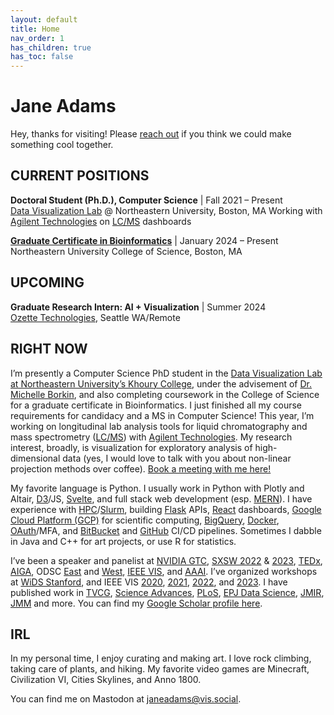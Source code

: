 ```yaml
---
layout: default
title: Home
nav_order: 1
has_children: true
has_toc: false
---
```


# Jane Adams

Hey, thanks for visiting! Please [reach out](@mailto:janelydiaadams@gmail.com) if you think we could make something cool together.

## CURRENT POSITIONS

**Doctoral Student (Ph.D.), Computer Science**  | Fall 2021 – Present  
[Data Visualization Lab](https://vis.khoury.northeastern.edu/) @ Northeastern University, Boston, MA
Working with [Agilent Technologies](https://en.wikipedia.org/wiki/Agilent_Technologies) on [LC/MS](https://en.wikipedia.org/wiki/Liquid_chromatography%E2%80%93mass_spectrometry) dashboards

**[Graduate Certificate in Bioinformatics](https://catalog.northeastern.edu/graduate/science/biology/bioinformatics-graduate-certificate/)**  | January 2024 – Present  
Northeastern University College of Science, Boston, MA

## UPCOMING

**Graduate Research Intern: AI + Visualization** | Summer 2024  
[Ozette Technologies](https://www.ozette.com/), Seattle WA/Remote

## RIGHT NOW

I’m presently a Computer Science PhD student in the [Data Visualization Lab at Northeastern University’s Khoury College](https://vis.khoury.northeastern.edu/), under the advisement of [Dr. Michelle Borkin](https://scholar.google.com/citations?user=m9F7mIgAAAAJ&hl=en), and also completing coursework in the College of Science for a graduate certificate in Bioinformatics. I just finished all my course requirements for candidacy and a MS in Computer Science! This year, I’m working on longitudinal lab analysis tools for liquid chromatography and mass spectrometry ([LC/MS](https://en.wikipedia.org/wiki/Liquid_chromatography%E2%80%93mass_spectrometry)) with [Agilent Technologies](https://en.wikipedia.org/wiki/Agilent_Technologies). My research interest, broadly, is visualization for exploratory analysis of high-dimensional data (yes, I would love to talk with you about non-linear projection methods over coffee). [Book a meeting with me here!](https://janeadams.youcanbook.me/)

My favorite language is Python. I usually work in Python with Plotly and Altair, [D3](https://d3js.org/)/JS, [Svelte](https://svelte.dev/), and full stack web development (esp. [MERN](https://en.wikipedia.org/wiki/MEAN_(solution_stack))). I have experience with [HPC](https://en.wikipedia.org/wiki/High-performance_computing)/[Slurm](https://en.wikipedia.org/wiki/Slurm_Workload_Manager), building [Flask](https://en.wikipedia.org/wiki/Flask_(web_framework)) APIs, [React](https://en.wikipedia.org/wiki/React_(software)) dashboards, [Google Cloud Platform (GCP)](https://en.wikipedia.org/wiki/Google_Cloud_Platform) for scientific computing, [BigQuery](https://en.wikipedia.org/wiki/BigQuery), [Docker](https://en.wikipedia.org/wiki/Docker_(software)), [OAuth](https://en.wikipedia.org/wiki/OAuth)/MFA, and [BitBucket](https://en.wikipedia.org/wiki/Bitbucket) and [GitHub](https://docs.github.com/en/actions) CI/CD pipelines. Sometimes I dabble in Java and C++ for art projects, or use R for statistics.

I’ve been a speaker and panelist at [NVIDIA GTC](https://www.nvidia.com/en-us/on-demand/session/gtcspring22-s41450/), [SXSW 2022](https://schedule.sxsw.com/2022/events/PP117091) & [2023](https://schedule.sxsw.com/2023/events/PP123318), [TEDx](https://www.ted.com/talks/jane_adams_data_art_an_emerging_complement_to_data_science), [AIGA](https://www.facebook.com/events/maglianero/design-wtf-06-whats-a-data-artist-with-jane-adams/239586106926567/), ODSC [East](https://www.youtube.com/watch?v=Fu0xqGj0Sjk) and [West](https://www.youtube.com/watch?v=RQYMiIAr5Io), [IEEE VIS](https://ieeexplore.ieee.org/author/561962341709260), and [AAAI](https://creativeai-ws.github.io/). I’ve organized workshops at [WiDS Stanford](https://www.widsworldwide.org/), and IEEE VIS [2020](https://failfest.github.io/), [2021](https://altvis.github.io/2021.html), [2022](https://altvis.github.io/2022.html), and [2023](https://altvis.github.io/). I have published work in [TVCG](https://ieeexplore.ieee.org/author/561962341709260), [Science Advances](https://www.science.org/doi/10.1126/sciadv.abe6534), [PLoS](https://journals.plos.org/plosone/article/authors?id=10.1371/journal.pone.0279225), [EPJ Data Science](https://epjdatascience.springeropen.com/articles/10.1140/epjds/s13688-021-00271-0), [JMIR](https://mental.jmir.org/2022/3/e33685), [JMM](https://en.wikipedia.org/wiki/Joint_Mathematics_Meetings) and more. You can find my [Google Scholar profile here](https://scholar.google.com/).

## IRL
In my personal time, I enjoy curating and making art. I love rock climbing, taking care of plants, and hiking. My favorite video games are Minecraft, Civilization VI, Cities Skylines, and Anno 1800.

You can find me on Mastodon at [janeadams@vis.social](https://vis.social/@janeadams).